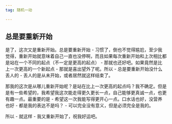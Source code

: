 ```yaml
---
tag: 随机一动

---
```

## 总是要重新开始

是了，这次又是重新开始。总是要重新开始 - 习惯了，倒也不觉得尴尬，至少我觉得，重新开始就意味着自己一直也没停啊，而且如果每次重新开始和上次相比都是站在一个不同的起点（不一定是更高的起点） - 那就也还好吧。如果竟然是比上一次更高的一个新起点 - 那就是喜出望外了呢。所以 - 总是要重新开始没什么丢人的 - 丢人的是从未开始，或者居然就这样结束了。

那我的这次是从哪儿重新开始呢？是站在比上一次更高的起点吗？我不确定。但是是有一些希望的，我希望我这次能走得更久更长一点，自己能够更真诚一点，也更有趣一点。最重要的是 - 希望这一次我能写得更开心一点。口水话也好，没营养也好 - 都是我的表达不是吗？ - 可以完全没有意义，但是必须完全是我的。

所以 - 就这样 - 我又重新开始了，祝我好运吧。